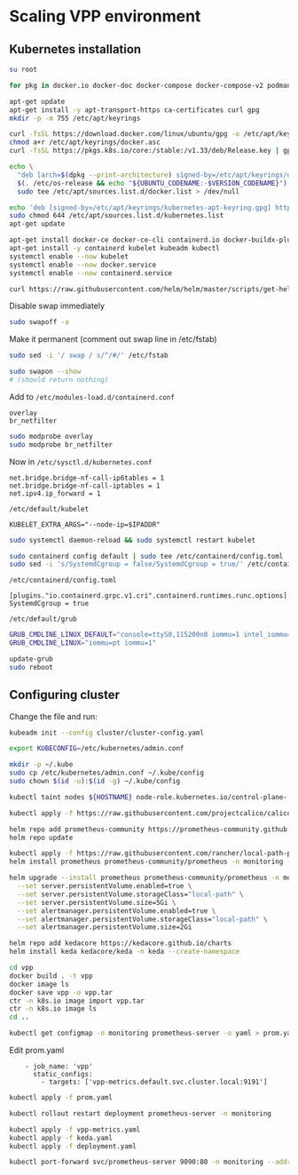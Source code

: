 # Scaling VPP environment

## Kubernetes installation
```bash
su root
```

```bash
for pkg in docker.io docker-doc docker-compose docker-compose-v2 podman-docker containerd runc; do sudo apt-get remove $pkg; done
```

```bash
apt-get update
apt-get install -y apt-transport-https ca-certificates curl gpg
mkdir -p -m 755 /etc/apt/keyrings
```

```bash
curl -fsSL https://download.docker.com/linux/ubuntu/gpg -o /etc/apt/keyrings/docker.asc
chmod a+r /etc/apt/keyrings/docker.asc
curl -fsSL https://pkgs.k8s.io/core:/stable:/v1.33/deb/Release.key | gpg --dearmor -o /etc/apt/keyrings/kubernetes-apt-keyring.gpg
```

```bash
echo \
  "deb [arch=$(dpkg --print-architecture) signed-by=/etc/apt/keyrings/docker.asc] https://download.docker.com/linux/ubuntu \
  $(. /etc/os-release && echo "${UBUNTU_CODENAME:-$VERSION_CODENAME}") stable" | \
  sudo tee /etc/apt/sources.list.d/docker.list > /dev/null
```

```bash
echo 'deb [signed-by=/etc/apt/keyrings/kubernetes-apt-keyring.gpg] https://pkgs.k8s.io/core:/stable:/v1.33/deb/ /' | tee /etc/apt/sources.list.d/kubernetes.list
sudo chmod 644 /etc/apt/sources.list.d/kubernetes.list
apt-get update
```

```bash
apt-get install docker-ce docker-ce-cli containerd.io docker-buildx-plugin docker-compose-plugin
apt-get install -y containerd kubelet kubeadm kubectl
systemctl enable --now kubelet
systemctl enable --now docker.service
systemctl enable --now containerd.service
```

```bash
curl https://raw.githubusercontent.com/helm/helm/master/scripts/get-helm-3 | bash
```

Disable swap immediately
```bash
sudo swapoff -a
```

Make it permanent (comment out swap line in /etc/fstab)
```bash
sudo sed -i '/ swap / s/^/#/' /etc/fstab
```

```bash
sudo swapon --show
# (should return nothing)
```

Add to `/etc/modules-load.d/containerd.conf`
```
overlay
br_netfilter
```

```bash
sudo modprobe overlay
sudo modprobe br_netfilter
```

Now in `/etc/sysctl.d/kubernetes.conf`
```
net.bridge.bridge-nf-call-ip6tables = 1
net.bridge.bridge-nf-call-iptables = 1
net.ipv4.ip_forward = 1
```

`/etc/default/kubelet`
```
KUBELET_EXTRA_ARGS="--node-ip=$IPADDR"
```

```bash
sudo systemctl daemon-reload && sudo systemctl restart kubelet
```

```bash
sudo containerd config default | sudo tee /etc/containerd/config.toml
sudo sed -i 's/SystemdCgroup = false/SystemdCgroup = true/' /etc/containerd/config.toml
```

`/etc/containerd/config.toml`
```
[plugins."io.containerd.grpc.v1.cri".containerd.runtimes.runc.options]
SystemdCgroup = true
```

`/etc/default/grub`
```bash
GRUB_CMDLINE_LINUX_DEFAULT="console=ttyS0,115200n8 iommu=1 intel_iommu=on enable_unsafe_noiommu_mode=1 vfio_iommu_type1.allow_unsafe_interrupts=1 default_hugepagesz=2048K hugepagesz=2048K hugepages=1024"
GRUB_CMDLINE_LINUX="iommu=pt iommu=1"
```

```bash
update-grub
sudo reboot
```

## Configuring cluster

Change the file and run:
```bash
kubeadm init --config cluster/cluster-config.yaml
```

```bash
export KUBECONFIG=/etc/kubernetes/admin.conf
```

```bash
mkdir -p ~/.kube
sudo cp /etc/kubernetes/admin.conf ~/.kube/config
sudo chown $(id -u):$(id -g) ~/.kube/config
```

```bash
kubectl taint nodes ${HOSTNAME} node-role.kubernetes.io/control-plane-
```

```bash
kubectl apply -f https://raw.githubusercontent.com/projectcalico/calico/v3.27.3/manifests/calico.yaml
```

```bash
helm repo add prometheus-community https://prometheus-community.github.io/helm-charts
helm repo update
```

```bash
kubectl apply -f https://raw.githubusercontent.com/rancher/local-path-provisioner/master/deploy/local-path-storage.yaml
helm install prometheus prometheus-community/prometheus -n monitoring --create-namespace
```

```bash
helm upgrade --install prometheus prometheus-community/prometheus -n monitoring --create-namespace \
  --set server.persistentVolume.enabled=true \
  --set server.persistentVolume.storageClass="local-path" \
  --set server.persistentVolume.size=5Gi \
  --set alertmanager.persistentVolume.enabled=true \
  --set alertmanager.persistentVolume.storageClass="local-path" \
  --set alertmanager.persistentVolume.size=2Gi
```

```bash
helm repo add kedacore https://kedacore.github.io/charts  
helm install keda kedacore/keda -n keda --create-namespace
```

```bash
cd vpp
docker build . -t vpp
docker image ls
docker save vpp -o vpp.tar
ctr -n k8s.io image import vpp.tar
ctr -n k8s.io image ls
cd ..
```

```bash
kubectl get configmap -n monitoring prometheus-server -o yaml > prom.yaml
```

Edit prom.yaml
```
    - job_name: 'vpp'
      static_configs:
        - targets: ['vpp-metrics.default.svc.cluster.local:9191']
```

```bash
kubectl apply -f prom.yaml
```

```bash
kubectl rollout restart deployment prometheus-server -n monitoring
```

```bash
kubectl apply -f vpp-metrics.yaml
kubectl apply -f keda.yaml
kubectl apply -f deployment.yaml
```

```bash
kubectl port-forward svc/prometheus-server 9090:80 -n monitoring --address 0.0.0.0
```
